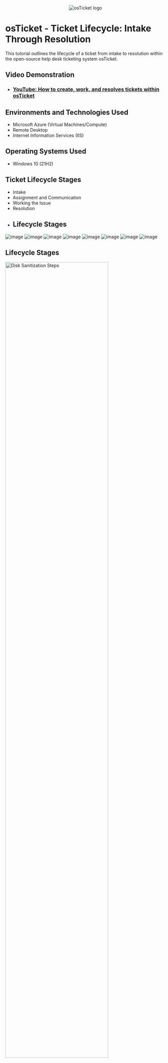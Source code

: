 <p align="center">
<img src="https://i.imgur.com/Clzj7Xs.png" alt="osTicket logo"/>
</p>

<h1>osTicket - Ticket Lifecycle: Intake Through Resolution</h1>
This tutorial outlines the lifecycle of a ticket from intake to resolution within the open-source help desk ticketing system osTicket.<br />


<h2>Video Demonstration</h2>

- ### [YouTube: How to create, work, and resolves tickets within osTicket](https://www.youtube.com)

<h2>Environments and Technologies Used</h2>

- Microsoft Azure (Virtual Machines/Compute)
- Remote Desktop
- Internet Information Services (IIS)

<h2>Operating Systems Used </h2>

- Windows 10</b> (21H2)

<h2>Ticket Lifecycle Stages</h2>

- Intake
- Assignment and Communication
- Working the Issue
- Resolution
- <h2>Lifecycle Stages</h2>
![image](https://github.com/waleoyecc/ticket-lifecycle/assets/140360882/5e826387-6014-4af2-a61d-faa5c0e3c459)
![image](https://github.com/waleoyecc/ticket-lifecycle/assets/140360882/de61273c-0e9d-4d19-911f-a57dc61302c1)
![image](https://github.com/waleoyecc/ticket-lifecycle/assets/140360882/f440d0d7-8f78-4fe0-bee1-33f2ff0b0533)
![image](https://github.com/waleoyecc/ticket-lifecycle/assets/140360882/19d6d8bc-0716-4a95-b232-aca489f5a7a4)
![image](https://github.com/waleoyecc/ticket-lifecycle/assets/140360882/805a2ea1-3ec7-46c2-976b-9cdcd76c6e6d)
![image](https://github.com/waleoyecc/ticket-lifecycle/assets/140360882/52781c88-4b65-4cef-8642-a9abf6307bea)
![image](https://github.com/waleoyecc/ticket-lifecycle/assets/140360882/b093ebc4-3906-4f47-a430-9cb22e54d934)
![image](https://github.com/waleoyecc/ticket-lifecycle/assets/140360882/96b47d55-dabc-4a1e-8042-b4d1a8019598)







<h2>Lifecycle Stages</h2>

<p>
<img src="https://i.imgur.com/DJmEXEB.png" height="80%" width="80%" alt="Disk Sanitization Steps"/>
</p>
<p>
Lorem ipsum dolor sit amet, consectetur adipiscing elit, sed do eiusmod tempor incididunt ut labore et dolore magna aliqua. Ut enim ad minim veniam, quis nostrud exercitation ullamco laboris nisi ut aliquip ex ea commodo consequat. Duis aute irure dolor in reprehenderit in voluptate velit esse cillum dolore eu fugiat nulla pariatur.
</p>
<br />

<p>
<img src="https://i.imgur.com/DJmEXEB.png" height="80%" width="80%" alt="Disk Sanitization Steps"/>
</p>
<p>
Lorem ipsum dolor sit amet, consectetur adipiscing elit, sed do eiusmod tempor incididunt ut labore et dolore magna aliqua. Ut enim ad minim veniam, quis nostrud exercitation ullamco laboris nisi ut aliquip ex ea commodo consequat. Duis aute irure dolor in reprehenderit in voluptate velit esse cillum dolore eu fugiat nulla pariatur.
</p>
<br />

<p>
<img src="https://i.imgur.com/DJmEXEB.png" height="80%" width="80%" alt="Disk Sanitization Steps"/>
</p>
<p>
Lorem ipsum dolor sit amet, consectetur adipiscing elit, sed do eiusmod tempor incididunt ut labore et dolore magna aliqua. Ut enim ad minim veniam, quis nostrud exercitation ullamco laboris nisi ut aliquip ex ea commodo consequat. Duis aute irure dolor in reprehenderit in voluptate velit esse cillum dolore eu fugiat nulla pariatur.
</p>
<br />
